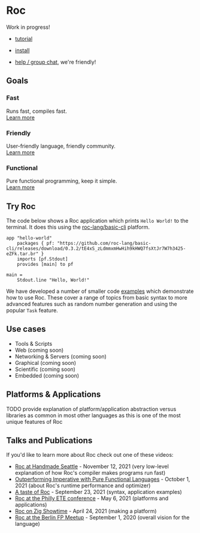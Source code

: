 
# Roc

Work in progress! 

<!-- TODO turn these into nice buttons -->
- [tutorial](/wip/tutorial.html)

- [install](/wip/install.html)

- [help / group chat](https://roc.zulipchat.com), we're friendly!

## Goals 

<section class="home-goals-container">
    <div class="home-goals-column">
      <h3 class="home-goals-title">Fast</h3>
      <p class="home-goals-description">Runs fast, compiles fast. <br><a class="home-goals-learn-more" href="/design_goals.html#fast">Learn more</a></p>
    </div>
    <div class="home-goals-column">
      <h3 class="home-goals-title">Friendly</h3>
      <p class="home-goals-description">User-friendly language, friendly community. <br><a class="home-goals-learn-more" href="/design_goals.html#friendly">Learn more</a></p>
    </div>
    <div class="home-goals-column">
      <h3 class="home-goals-title">Functional</h3>
      <p class="home-goals-description">Pure functional programming, keep it simple.<br><a class="home-goals-learn-more" href="/design_goals.html#functional">Learn more</a></p>
</section>

## Try Roc

<!-- TODO WebREPL to go here -->

The code below shows a Roc application which prints `Hello World!` to the terminal. It does this using the [roc-lang/basic-cli](https://github.com/roc-lang/basic-cli) platform. 

```roc
app "hello-world"
    packages { pf: "https://github.com/roc-lang/basic-cli/releases/download/0.3.2/tE4xS_zLdmmxmHwHih9kHWQ7fsXtJr7W7h3425-eZFk.tar.br" }
    imports [pf.Stdout]
    provides [main] to pf

main = 
    Stdout.line "Hello, World!"
```

We have developed a number of smaller code [examples](https://github.com/roc-lang/examples) which demonstrate how to use Roc. These cover a range of topics from basic syntax to more advanced features such as random number generation and using the popular `Task` feature.

## Use cases

-   Tools & Scripts
-   Web (coming soon)
-   Networking & Servers (coming soon)
-   Graphical (coming soon)
-   Scientific (coming soon)
-   Embedded (coming soon)

## Platforms & Applications

TODO provide explanation of platform/application abstraction versus libraries as common in most other languages as this is one of the most unique features of Roc

## Talks and Publications

If you'd like to learn more about Roc check out one of these videos:

*   [Roc at Handmade Seattle](https://media.handmade-seattle.com/roc-lang) - November 12, 2021 (very low-level explanation of how Roc's compiler makes programs run fast)
*   [Outperforming Imperative with Pure Functional Languages](https://youtu.be/vzfy4EKwG_Y) - October 1, 2021 (about Roc's runtime performance and optimizer)
*   [A taste of Roc](https://youtu.be/6qzWm_eoUXM) - September 23, 2021 (syntax, application examples)
*   [Roc at the Philly ETE conference](https://youtu.be/cpQwtwVKAfU?t=75) - May 6, 2021 (platforms and applications)
*   [Roc on Zig Showtime](https://youtu.be/FMyyYdFSOHA) - April 24, 2021 (making a platform)
*   [Roc at the Berlin FP Meetup](https://youtu.be/ZnYa99QoznE?t=4790) - September 1, 2020 (overall vision for the language)
